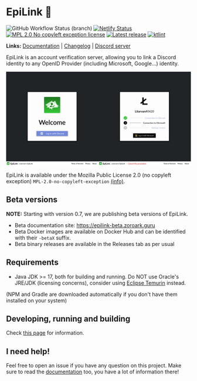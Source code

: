 # EpiLink 🔗

![GitHub Workflow Status (branch)](https://img.shields.io/github/workflow/status/EpiLink/EpiLink/Tests/dev?label=Tests&logo=github&style=for-the-badge)
[![Netlify Status](https://img.shields.io/netlify/a8a3663c-084c-4c4c-92a7-0d68f517ef9d?color=blue&logo=netlify&style=for-the-badge)](https://app.netlify.com/sites/epilink/deploys)
[![MPL 2.0 No copyleft exception license](https://img.shields.io/badge/License-MPL%202.0%20(NCE)-lightgray?style=for-the-badge)](LICENSE)
[![Latest release](https://img.shields.io/github/v/release/EpiLink/EpiLink?color=darkgreen&include_prereleases&label=Latest%20release&style=for-the-badge)](https://github.com/EpiLink/EpiLink/releases) [![ktlint](https://img.shields.io/badge/code%20style-%E2%9D%A4-FF4081.svg?style=for-the-badge)](https://ktlint.github.io/)

**Links:** [Documentation](https://epilink.zoroark.guru) | [Changelog](/CHANGELOG.md) | [Discord server](https://discord.gg/CpHmSUt)

EpiLink is an account verification server, allowing you to link a Discord identity to any OpenID Provider (including Microsoft, Google...)
identity.

![Screenshot of the front-end](docs/src/img/front.png)

EpiLink is available under the Mozilla Public License 2.0 (no copyleft exception) `MPL-2.0-no-copyleft-exception` [(info)](LICENSE).

## Beta versions

**NOTE:** Starting with version 0.7, we are publishing beta versions of EpiLink.

- Beta documentation site: https://epilink-beta.zoroark.guru
- Beta Docker images are available on Docker Hub and can be identified with their `-betaX` suffix.
- Beta binary releases are available in the Releases tab as per usual

## Requirements

- Java JDK >= 17, both for building and running. Do NOT use Oracle's JRE/JDK (licensing concerns), consider using [Eclipse Temurin](https://adoptium.net/) instead.

(NPM and Gradle are downloaded automatically if you don't have them installed on your system)

## Developing, running and building

Check [this page](https://epilink.zoroark.guru/#/Developing) for information.

## I need help!

Feel free to open an issue if you have any question on this project. Make sure to read the [documentation](https://epilink.zoroark.guru) too, you have a lot of information there!
